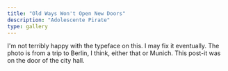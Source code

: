 ```yaml
---
title: "Old Ways Won't Open New Doors"
description: "Adolescente Pirate"
type: gallery
---
```

I'm not terribly happy with the typeface on this. I may fix it eventually. The photo is from a trip to Berlin, I think, either that or Munich. This post-it was on the door of the city hall.